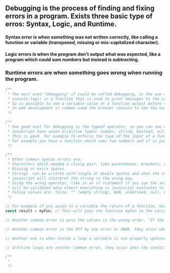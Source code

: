 ## Debugging  is the process of finding and fixing errors in a program. Exists three basic type of erros: Syntax, Logic, and Runtime.
#### Syntax error is when something was not written correctly, like calling a function or variable (transposed, missing or mis-capitalized character).
#### Logic errors is when the program don't output what was expected, like a program which could sum numbers but instead is subtracting.
### Runtime errors are when something goes wrong when running the program.

```JavaScript
/**
 * The most used "debugging" if could be called debugging, is the use of console.log() to print checkpoints throughout the code.
 * console.log() is a function that is used to print messages to the console.
 * So is possible to see a variable value or a function output before they're processed. So you can assure that they have the expected value.
 * In web development is common used the browser console to see the output of console.log(). Beside log(), console have a bunch of methods, like warn() and clear().
 */

/**
 * One good tool for debugging is the typeof operator, so you can see what type of variable is.
 * JavaScript have seven primitive types: number, string, boolean, null, undefined, symbol (ES6) and BigInt(ES2020). And one mutiple type: object.
 * This is good  for example to enforce the type of the input of a function.
 * For example you have a function which sums two numbers and if is passed a string ("7" instead of 7) it will concatenate the string with the number instead of summing.
 */

/**
 * Other common syntax errors are:
 * Characters which needed a closig pair, like parentheses, brackets, quotes, etc.
 * Missing or extra spaces.
 * Strings  can be written with single or double quotes and when the string have the need of use the single or double quote if you not mix or escape the quotes,
 * javascript will interpret the string in the wrong way.
 * Using the wrong operator, like in an if statement if you use the assignment ("=") operator instead of the equality ("==" or "===") operator, in almost all cases it
 * will be validated once almost everything in javascript evaluates to true, only falsy values will not be validated.
 * falsey values are: false, "" (empty string), NaN, undefined, null, 0 (number zero).
 */

// For example if you assin to a variable the return of a function, but forget the parentheses, you will pass the function instead of a value
const result = myFun; // This will pass the function myFun to the variable result. When you print the value of result you will get [Function: myFun] instead of a value

// Another common error is pass the values in the wrong order. "If the arguments are different types, such as a function expecting an array and an integer, this will likely throw a runtime error. If the arguments are the same type (all integers, for example), then the logic of the code won't make sense." quote from freeCodeCamp. 

// Another common error is the Off by one error or OBOE, they occur when you try to access a index out of the range of an array or string.

// Another one is when inside a loop a variable is not properly updated, if they're supposed to be reinitialized and aren't or vice-versa.

// Infinite loops are another common error, they occur when the condition of a loop is always true.

/**
 * 
 */
```